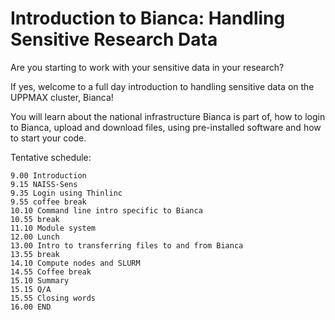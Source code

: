 # Introduction to Bianca: Handling Sensitive Research Data

Are you starting to work with your sensitive data in your research? 

If yes, welcome to a full day introduction to handling sensitive data on the UPPMAX cluster, Bianca!

You will learn about the national infrastructure Bianca is part of, how to login to Bianca, upload and download files, using pre-installed software and how to start your code.

Tentative schedule:

    9.00 Introduction
    9.15 NAISS-Sens
    9.35 Login using Thinlinc
    9.55 coffee break
    10.10 Command line intro specific to Bianca
    10.55 break
    11.10 Module system
    12.00 Lunch
    13.00 Intro to transferring files to and from Bianca
    13.55 break
    14.10 Compute nodes and SLURM
    14.55 Coffee break
    15.10 Summary
    15.15 Q/A
    15.55 Closing words
    16.00 END
